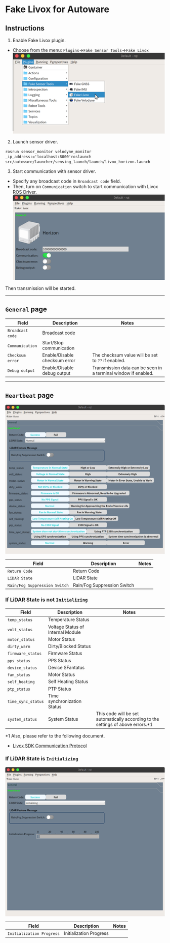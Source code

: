# Fake Livox for Autoware

## Instructions

1. Enable Fake Livox plugin.

- Choose from the menu: `Plugins`->`Fake Sensor Tools`->`Fake Livox`
  ![window](docs/readme_01.png)

2. Launch sensor driver.

```
rosrun sensor_monitor velodyne_monitor _ip_address:='localhost:8000'roslaunch src/autoware/launcher/sensing_launch/launch/livox_horizon.launch
```

3. Start communication with sensor driver.

- Specify any broadcast code in `Broadcast code` field.
- Then, turn on `Communication` switch to start communication with Livox ROS Driver.
  ![window](docs/readme_02.png)

Then transmission will be started.

---

## `General` page

| Field            | Description                   | Notes                                                          |
| ---------------- | ----------------------------- | -------------------------------------------------------------- |
| `Broadcast code` | Broadcast code                |                                                                |
| `Communication`  | Start/Stop communication      |                                                                |
| `Checksum error` | Enable/Disable checksum error | The checksum value will be set to `??` if enabled.             |
| `Debug output`   | Enable/Disable debug output   | Transmission data can be seen in a terminal window if enabled. |

---

## `Heartbeat` page

![window](docs/readme_03.png)

| Field                         | Description                 | Notes |
| ----------------------------- | --------------------------- | ----- |
| `Return Code`                 | Return Code                 |       |
| `LiDAR State`                 | LiDAR State                 |       |
| `Rain/Fog Suppression Switch` | Rain/Fog Suppression Switch |       |

### If LiDAR State is not `Initializing`

| Field              | Description                       | Notes                                                                             |
| ------------------ | --------------------------------- | --------------------------------------------------------------------------------- |
| `temp_status`      | Temperature Status                |                                                                                   |
| `volt_status`      | Voltage Status of Internal Module |                                                                                   |
| `motor_status`     | Motor Status                      |                                                                                   |
| `dirty_warn`       | Dirty/Blocked Status              |                                                                                   |
| `firmware_status`  | Firmware Status                   |                                                                                   |
| `pps_status`       | PPS Status                        |                                                                                   |
| `device_status`    | Device SFantatus                  |                                                                                   |
| `fan_status`       | Motor Status                      |                                                                                   |
| `self_heating`     | Self Heating Status               |                                                                                   |
| `ptp_status`       | PTP Status                        |                                                                                   |
| `time_sync_status` | Time synchronization Status       |                                                                                   |
| `system_status`    | System Status                     | This code will be set automatically according to the settings of above errors.\*1 |

\*1 Also, please refer to the following document.

- [Livox SDK Communication Protocol](https://github.com/Livox-SDK/Livox-SDK/wiki/Livox-SDK-Communication-Protocol)

### If LiDAR State is `Initializing`

![window](docs/readme_04.png)

| Field                     | Description             | Notes |
| ------------------------- | ----------------------- | ----- |
| `Initialization Progress` | Initialization Progress |       |
